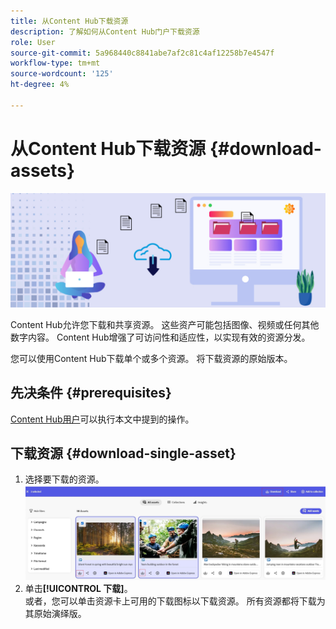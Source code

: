 ```yaml
---
title: 从Content Hub下载资源
description: 了解如何从Content Hub门户下载资源
role: User
source-git-commit: 5a968440c8841abe7af2c81c4af12258b7e4547f
workflow-type: tm+mt
source-wordcount: '125'
ht-degree: 4%

---
```


# 从Content Hub下载资源 {#download-assets}

<!-- ![Download assets](assets/download-asset.jpg) -->
![下载资源](assets/download-asset-genstudio.jpeg)

Content Hub允许您下载和共享资源。 这些资产可能包括图像、视频或任何其他数字内容。 Content Hub增强了可访问性和适应性，以实现有效的资源分发。

您可以使用Content Hub下载单个或多个资源。 将下载资源的原始版本。

## 先决条件 {#prerequisites}

[Content Hub用户](deploy-content-hub.md#onboard-content-hub-users)可以执行本文中提到的操作。

## 下载资源 {#download-single-asset}

1. 选择要下载的资源。
   ![下载单个资源](assets/download-assets-new.jpg)
1. 单击&#x200B;**[!UICONTROL 下载]**。 <br>或者，您可以单击资源卡上可用的下载图标以下载资源。
所有资源都将下载为其原始演绎版。
